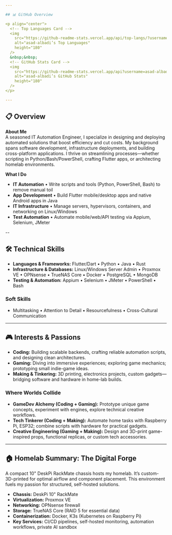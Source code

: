 ```yaml
---

## 📊 GitHub Overview

<p align="center">
  <!-- Top Languages Card -->
  <img
    src="https://github-readme-stats.vercel.app/api/top-langs/?username=asad-albadi&show_icons=true&theme=transparent&layout=compact"
    alt="asad-albadi’s Top Languages"
    height="180"
  />
  &nbsp;&nbsp;
  <!-- GitHub Stats Card -->
  <img
    src="https://github-readme-stats.vercel.app/api?username=asad-albadi&show_icons=true&theme=transparent"
    alt="asad-albadi’s GitHub Stats"
    height="180"
  />
</p>

---
```


## 📋 Overview

**About Me**  
A seasoned IT Automation Engineer, I specialize in designing and deploying automated solutions that boost efficiency and cut costs. My background spans software development, infrastructure deployments, and building cross-platform applications. I thrive on streamlining processes—whether scripting in Python/Bash/PowerShell, crafting Flutter apps, or architecting homelab environments.

**What I Do**  
- **IT Automation**  •  Write scripts and tools (Python, PowerShell, Bash) to remove manual toil  
- **App Development**  •  Build Flutter mobile/desktop apps and native Android apps in Java  
- **IT Infrastructure**  •  Manage servers, hypervisors, containers, and networking on Linux/Windows  
- **Test Automation**  •  Automate mobile/web/API testing via Appium, Selenium, JMeter  

--

## 🛠 Technical Skills

- **Languages & Frameworks:**  Flutter/Dart  •  Python  •  Java  •  Rust  
- **Infrastructure & Databases:**  Linux/Windows Server Admin  •  Proxmox VE  •  OPNsense  •  TrueNAS Core  •  Docker  •  PostgreSQL  •  MongoDB  
- **Testing & Automation:**  Appium  •  Selenium  •  JMeter  •  PowerShell  •  Bash  

### Soft Skills  
- Multitasking  •  Attention to Detail  •  Resourcefulness  •  Cross-Cultural Communication  

---

## 🎮 Interests & Passions

- **Coding:**  Building scalable backends, crafting reliable automation scripts, and designing clean architectures.  
- **Gaming:**  Diving into immersive experiences; exploring game mechanics; prototyping small indie-game ideas.  
- **Making & Tinkering:**  3D printing, electronics projects, custom gadgets—bridging software and hardware in home-lab builds.  

### Where Worlds Collide  
- **GameDev Alchemy (Coding + Gaming):**  Prototype unique game concepts, experiment with engines, explore technical creative workflows.  
- **Tech Tinkerer (Coding + Making):**  Automate home tasks with Raspberry Pi, ESP32; combine scripts with hardware for practical gadgets.  
- **Creative Engineering (Gaming + Making):**  Design and 3D-print game-inspired props, functional replicas, or custom tech accessories.  

---

## 🏠 Homelab Summary: The Digital Forge

A compact 10" DeskPi RackMate chassis hosts my homelab. It’s custom-3D-printed for optimal airflow and component placement. This environment fuels my passion for structured, self-hosted solutions.

- **Chassis:**  DeskPi 10" RackMate  
- **Virtualization:**  Proxmox VE  
- **Networking:**  OPNsense firewall  
- **Storage:**  TrueNAS Core (RAID 5 for essential data)  
- **Containerization:**  Docker, K3s (Kubernetes on Raspberry Pi)  
- **Key Services:**  CI/CD pipelines, self-hosted monitoring, automation workflows, private AI sandbox  


